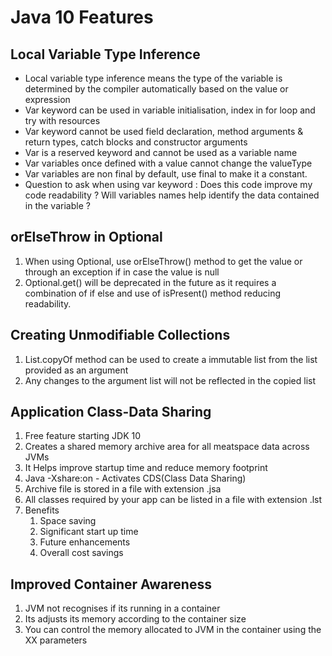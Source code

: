 # Java 10 Features

## Local Variable Type Inference
* Local variable type inference means the type of the variable is determined by the compiler automatically based on the value or expression
* Var keyword can be used in variable initialisation, index in for loop and try with resources
* Var keyword cannot be used field declaration, method arguments & return types, catch blocks and constructor arguments
* Var is a reserved keyword and cannot be used as a variable name
* Var variables once defined with a value cannot change the valueType
* Var variables are non final by default, use final to make it a constant.
* Question to ask when using var keyword : Does this code improve my code readability ? Will variables names help identify the data contained in the variable ?

## orElseThrow in Optional
1. When using Optional, use orElseThrow() method to get the value or through an exception if in case the value is null
2. Optional.get() will be deprecated in the future as it requires a combination of if else and use of isPresent() method reducing readability.


## Creating Unmodifiable Collections
1. List.copyOf method can be used to create a immutable list from the list provided as an argument
2. Any changes to the argument list will not be reflected in the copied list


## Application Class-Data Sharing
1. Free feature starting JDK 10
2. Creates a shared memory archive area for all meatspace data across JVMs
3. It Helps improve startup time and reduce memory footprint
4. Java -Xshare:on - Activates CDS(Class Data Sharing)
5. Archive file is stored in a file with extension .jsa
6. All classes required by your app can be listed in a file with extension .lst
7. Benefits
    1. Space saving
    2. Significant start up time
    3. Future enhancements
    4. Overall cost savings


## Improved Container Awareness
1. JVM not recognises if its running in a container
2. Its adjusts its memory according to the container size
3. You can control the memory allocated to JVM in the container using the XX parameters
